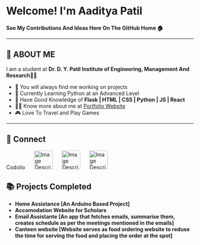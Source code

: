 # Welcome! I'm Aaditya Patil

**See My Contributions And Ideas Here On The GitHub Home 🏠**

---

## 👋 ABOUT ME

I am a student at **Dr. D. Y. Patil Institute of Engineering, Management And Research**👨‍🎓  
- 🚧 You will always find me working on projects
- 🐍 Currently Learning Python at an Advanced Level
- 🧠 Have Good Knowledge of **Flask | HTML | CSS | Python | JS |  React**
- 👨‍💻 Know more about me at [Portfolio Website](https://aadityap.pythonanywhere.com/)
- 🎮 Love To Travel and Play Games

---

## 🔗 Connect
<label>Codolio</label>
<img src="https://cdn.worldvectorlogo.com/logos/leetcode-1.svg" alt="Image Description" width="50" height="50" style="margin-left:20px">  <img src="https://codolio.com/codolio_assets/codolio.svg" alt="Image Description" width="50" height="50" style="margin-left:20px" > <img src="https://cdn.worldvectorlogo.com/logos/linkedin-icon-2.svg" alt="Image Description" width="50" height="50" style="margin-left:20px" >

## 📚 Projects Completed
-  **Home Assistance [An Arduino Based Project]**
-  **Accomodation Website for Scholars**
- **Email Assistante [An app that fetches emails, summarise them, creates schedule as per the meetings mentioned in the emails]**
- **Canteen website [Website serves as food ordering website to reduse the time for serving the food and placing the order at the spot]**

